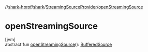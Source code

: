 //[shark-hprof](../../../index.md)/[shark](../index.md)/[StreamingSourceProvider](index.md)/[openStreamingSource](open-streaming-source.md)

# openStreamingSource

[jvm]\
abstract fun [openStreamingSource](open-streaming-source.md)(): [BufferedSource](https://square.github.io/okio/2.x/okio/okio/-buffered-source/index.html)
